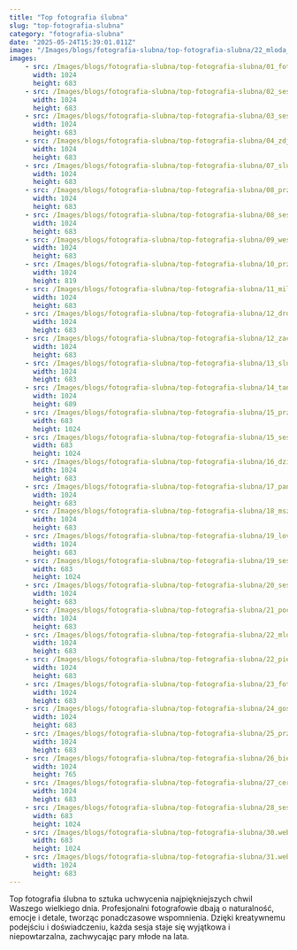 ```yaml
---
title: "Top fotografia ślubna"
slug: "top-fotografia-slubna"
category: "fotografia-slubna"
date: "2025-05-24T15:39:01.011Z"
image: "/Images/blogs/fotografia-slubna/top-fotografia-slubna/22_mloda_zabawa_sesja_slubna.webp"
images:
    - src: /Images/blogs/fotografia-slubna/top-fotografia-slubna/01_fotografia_slubna_siedlce.webp
      width: 1024
      height: 683
    - src: /Images/blogs/fotografia-slubna/top-fotografia-slubna/02_sesja_slubna_plener_siedlce.webp
      width: 1024
      height: 683
    - src: /Images/blogs/fotografia-slubna/top-fotografia-slubna/03_sesja_narzeczenska_siedlce.webp
      width: 1024
      height: 683
    - src: /Images/blogs/fotografia-slubna/top-fotografia-slubna/04_zdjecia_narzeczenskie_siedlce.webp
      width: 1024
      height: 683
    - src: /Images/blogs/fotografia-slubna/top-fotografia-slubna/07_slub_siedlce_dziecko_msza.webp
      width: 1024
      height: 683
    - src: /Images/blogs/fotografia-slubna/top-fotografia-slubna/08_przygotowania_pani_mlodej_do_slubu.webp
      width: 1024
      height: 683
    - src: /Images/blogs/fotografia-slubna/top-fotografia-slubna/08_sesja_slubna_nad_morzem_agata_pawel.webp
      width: 1024
      height: 683
    - src: /Images/blogs/fotografia-slubna/top-fotografia-slubna/09_wesele_zimne_ognie_aleksandria_siedlce.webp
      width: 1024
      height: 683
    - src: /Images/blogs/fotografia-slubna/top-fotografia-slubna/10_przygotowania_do_slubu_siedlce.webp
      width: 1024
      height: 819
    - src: /Images/blogs/fotografia-slubna/top-fotografia-slubna/11_milosc_wesele_orchidea.webp
      width: 1024
      height: 683
    - src: /Images/blogs/fotografia-slubna/top-fotografia-slubna/12_droga_do_kosciola_na_przysiege.webp
      width: 1024
      height: 683
    - src: /Images/blogs/fotografia-slubna/top-fotografia-slubna/12_zachod_slonca_nad_morzem_sesja_slubna.webp
      width: 1024
      height: 683
    - src: /Images/blogs/fotografia-slubna/top-fotografia-slubna/13_slub_wyjscie_z_kosciola.webp
      width: 1024
      height: 683
    - src: /Images/blogs/fotografia-slubna/top-fotografia-slubna/14_taniec_wesele_chodowiak_siedlce.webp
      width: 1024
      height: 689
    - src: /Images/blogs/fotografia-slubna/top-fotografia-slubna/15_przygotowania_slubne_skorzec.webp
      width: 683
      height: 1024
    - src: /Images/blogs/fotografia-slubna/top-fotografia-slubna/15_sesja_slubna_w_dniu_slubu.webp
      width: 683
      height: 1024
    - src: /Images/blogs/fotografia-slubna/top-fotografia-slubna/16_dzieci_msza_slub.webp
      width: 1024
      height: 683
    - src: /Images/blogs/fotografia-slubna/top-fotografia-slubna/17_pani_mloda_sesja_slubna.webp
      width: 1024
      height: 683
    - src: /Images/blogs/fotografia-slubna/top-fotografia-slubna/18_msza_ceremonia_przysiega_siedlce.webp
      width: 1024
      height: 683
    - src: /Images/blogs/fotografia-slubna/top-fotografia-slubna/19_love_para_sesja.webp
      width: 1024
      height: 683
    - src: /Images/blogs/fotografia-slubna/top-fotografia-slubna/19_sesja_slubna_wilanow_para_mloda.webp
      width: 683
      height: 1024
    - src: /Images/blogs/fotografia-slubna/top-fotografia-slubna/20_sesja_narzeczenska_w_lesie_w_siedlcach.webp
      width: 1024
      height: 683
    - src: /Images/blogs/fotografia-slubna/top-fotografia-slubna/21_pocalunek_na_sesji_slubnej.webp
      width: 1024
      height: 683
    - src: /Images/blogs/fotografia-slubna/top-fotografia-slubna/22_mloda_zabawa_sesja_slubna.webp
      width: 1024
      height: 683
    - src: /Images/blogs/fotografia-slubna/top-fotografia-slubna/22_pierwszy_taniec_slub_wesele_fotografia_o;limpia_siedlce.webp
      width: 1024
      height: 683
    - src: /Images/blogs/fotografia-slubna/top-fotografia-slubna/23_fotografia_z-gory_sesja_slubna_gorazborow.webp
      width: 1024
      height: 683
    - src: /Images/blogs/fotografia-slubna/top-fotografia-slubna/24_goscie_weselni_siedlce.webp
      width: 1024
      height: 683
    - src: /Images/blogs/fotografia-slubna/top-fotografia-slubna/25_przysiega_slub_fotografia_siedlce.webp
      width: 1024
      height: 683
    - src: /Images/blogs/fotografia-slubna/top-fotografia-slubna/26_biesiada_na_weselu_w_siedlcach.webp
      width: 1024
      height: 765
    - src: /Images/blogs/fotografia-slubna/top-fotografia-slubna/27_ceremonia_przysiega_slubna.webp
      width: 1024
      height: 683
    - src: /Images/blogs/fotografia-slubna/top-fotografia-slubna/28_sesja_nad_morzem_pocalunke_para_mloda.webp
      width: 683
      height: 1024
    - src: /Images/blogs/fotografia-slubna/top-fotografia-slubna/30.webp
      width: 683
      height: 1024
    - src: /Images/blogs/fotografia-slubna/top-fotografia-slubna/31.webp
      width: 1024
      height: 683
---
```


Top fotografia ślubna to sztuka uchwycenia najpiękniejszych chwil Waszego wielkiego dnia. Profesjonalni fotografowie dbają o naturalność, emocje i detale, tworząc ponadczasowe wspomnienia. Dzięki kreatywnemu podejściu i doświadczeniu, każda sesja staje się wyjątkowa i niepowtarzalna, zachwycając pary młode na lata.
